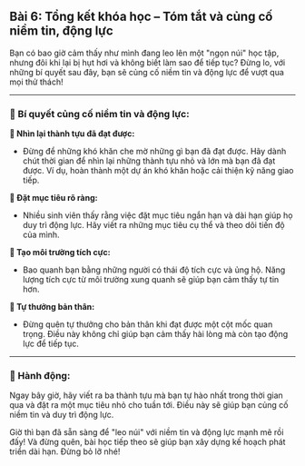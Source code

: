 ## Bài 6: Tổng kết khóa học – Tóm tắt và củng cố niềm tin, động lực

Bạn có bao giờ cảm thấy như mình đang leo lên một "ngọn núi" học tập, nhưng đôi khi lại bị hụt hơi và không biết làm sao để tiếp tục? Đừng lo, với những bí quyết sau đây, bạn sẽ củng cố niềm tin và động lực để vượt qua mọi thử thách!

---

### 📌 Bí quyết củng cố niềm tin và động lực:

**🔹 Nhìn lại thành tựu đã đạt được:**
- Đừng để những khó khăn che mờ những gì bạn đã đạt được. Hãy dành chút thời gian để nhìn lại những thành tựu nhỏ và lớn mà bạn đã đạt được. Ví dụ, hoàn thành một dự án khó khăn hoặc cải thiện kỹ năng giao tiếp.

**🔹 Đặt mục tiêu rõ ràng:**
- Nhiều sinh viên thấy rằng việc đặt mục tiêu ngắn hạn và dài hạn giúp họ duy trì động lực. Hãy viết ra những mục tiêu cụ thể và theo dõi tiến độ của mình.

**🔹 Tạo môi trường tích cực:**
- Bao quanh bạn bằng những người có thái độ tích cực và ủng hộ. Năng lượng tích cực từ môi trường xung quanh sẽ giúp bạn cảm thấy tự tin hơn.

**🔹 Tự thưởng bản thân:**
- Đừng quên tự thưởng cho bản thân khi đạt được một cột mốc quan trọng. Điều này không chỉ giúp bạn cảm thấy hài lòng mà còn tạo động lực để tiếp tục.

---

### 🚀 Hành động:

Ngay bây giờ, hãy viết ra ba thành tựu mà bạn tự hào nhất trong thời gian qua và đặt ra một mục tiêu nhỏ cho tuần tới. Điều này sẽ giúp bạn củng cố niềm tin và duy trì động lực.

Giờ thì bạn đã sẵn sàng để "leo núi" với niềm tin và động lực mạnh mẽ rồi đấy! Và đừng quên, bài học tiếp theo sẽ giúp bạn xây dựng kế hoạch phát triển dài hạn. Đừng bỏ lỡ nhé!